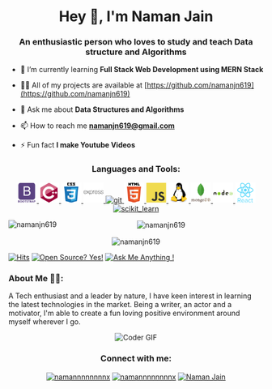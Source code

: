 
<h1 align="center">Hey 👋, I'm Naman Jain</h1>
<h3 align="center">An enthusiastic person who loves to study and teach Data structure and Algorithms</h3>

- 🌱 I’m currently learning **Full Stack Web Development using MERN Stack**

- 👨‍💻 All of my projects are available at [https://github.com/namanjn619](https://github.com/namanjn619)

- 💬 Ask me about **Data Structures and Algorithms**

- 📫 How to reach me **namanjn619@gmail.com**

- ⚡ Fun fact **I make Youtube Videos**







<h3 align="center">Languages and Tools:</h3>
<p align="center"> <a href="https://getbootstrap.com" target="_blank"> <img src="https://raw.githubusercontent.com/devicons/devicon/master/icons/bootstrap/bootstrap-plain-wordmark.svg" alt="bootstrap" width="40" height="40"/> </a> <a href="https://www.w3schools.com/cpp/" target="_blank"> <img src="https://raw.githubusercontent.com/devicons/devicon/master/icons/cplusplus/cplusplus-original.svg" alt="cplusplus" width="40" height="40"/> </a> <a href="https://www.w3schools.com/css/" target="_blank"> <img src="https://raw.githubusercontent.com/devicons/devicon/master/icons/css3/css3-original-wordmark.svg" alt="css3" width="40" height="40"/> </a> <a href="https://expressjs.com" target="_blank"> <img src="https://raw.githubusercontent.com/devicons/devicon/master/icons/express/express-original-wordmark.svg" alt="express" width="40" height="40"/> </a> <a href="https://git-scm.com/" target="_blank"> <img src="https://www.vectorlogo.zone/logos/git-scm/git-scm-icon.svg" alt="git" width="40" height="40"/> </a> <a href="https://www.w3.org/html/" target="_blank"> <img src="https://raw.githubusercontent.com/devicons/devicon/master/icons/html5/html5-original-wordmark.svg" alt="html5" width="40" height="40"/> </a> <a href="https://developer.mozilla.org/en-US/docs/Web/JavaScript" target="_blank"> <img src="https://raw.githubusercontent.com/devicons/devicon/master/icons/javascript/javascript-original.svg" alt="javascript" width="40" height="40"/> </a> <a href="https://www.linux.org/" target="_blank"> <img src="https://raw.githubusercontent.com/devicons/devicon/master/icons/linux/linux-original.svg" alt="linux" width="40" height="40"/> </a> <a href="https://www.mongodb.com/" target="_blank"> <img src="https://raw.githubusercontent.com/devicons/devicon/master/icons/mongodb/mongodb-original-wordmark.svg" alt="mongodb" width="40" height="40"/> </a> <a href="https://nodejs.org" target="_blank"> <img src="https://raw.githubusercontent.com/devicons/devicon/master/icons/nodejs/nodejs-original-wordmark.svg" alt="nodejs" width="40" height="40"/> </a> <a href="https://reactjs.org/" target="_blank"> <img src="https://raw.githubusercontent.com/devicons/devicon/master/icons/react/react-original-wordmark.svg" alt="react" width="40" height="40"/> </a> <a href="https://scikit-learn.org/" target="_blank"> <img src="https://upload.wikimedia.org/wikipedia/commons/0/05/Scikit_learn_logo_small.svg" alt="scikit_learn" width="40" height="40"/> </a> </p>

<p margin="1000px" align="center"><img align="left" src="https://github-readme-stats.vercel.app/api/top-langs?username=namanjn619&show_icons=true&locale=en&layout=compact" alt="namanjn619" /></p>

<p align="center">&nbsp;<img align="center" src="https://github-readme-stats.vercel.app/api?username=namanjn619&show_icons=true&locale=en" alt="namanjn619" /></p>

<p align="center"><img align="center" src="https://github-readme-streak-stats.herokuapp.com/?user=namanjn619&" alt="namanjn619" /></p>





[![Hits](https://hits.seeyoufarm.com/api/count/incr/badge.svg?url=https%3A%2F%2Fgithub.com%2Fpiyushsharma220699%2Fhit-counter&count_bg=%2379C83D&title_bg=%234E5052&icon=&icon_color=%23E7E7E7&title=Visitors+Count&edge_flat=false)](https://hits.seeyoufarm.com)
[![Open Source? Yes!](https://badgen.net/badge/Open%20Source%20%3F/Yes%21/blue?icon=github)](https://github.com/piyushsharma220699)
[![Ask Me Anything !](https://img.shields.io/badge/Ask%20me-anything-1abc9c.svg)](https://GitHub.com/Naereen/ama)



### About Me 👨‍💻:

A Tech enthusiast and a leader by nature, I have keen interest in learning the latest technologies in the market. Being a writer, an actor and a motivator, I'm able to create a fun loving positive environment around myself wherever I go.

<p  align="center"><img src="https://media.giphy.com/media/SWoSkN6DxTszqIKEqv/giphy.gif" alt="Coder GIF" width="500" height="400">




<h3 align="center">Connect with me:</h3>
<p align="center">
<a href="https://www.linkedin.com/in/naman-jain-15882584/" target="blank"><img align="center" src="https://img.shields.io/badge/linkedin-%230077B5.svg?&style=for-the-badge&logo=linkedin&logoColor=white" alt="namannnnnnnnx" height="35" width="130" /></a>
<a href="https://www.instagram.com/namannnnnnnnx/" target="blank"><img align="center" src="https://img.shields.io/badge/instagram-%23E4405F.svg?&style=for-the-badge&logo=instagram&logoColor=white" alt="namannnnnnnnx" height="35" width="130" /></a>
<a href="https://www.youtube.com/channel/UCFOLHRAOcTPzeuYIgRSvBTg" target="blank"><img align="center" src="https://img.shields.io/badge/youtube-%23FF0000.svg?&style=for-the-badge&logo=youtube&logoColor=white" alt="Naman Jain" height="35" width="130" /></a>
</p>

